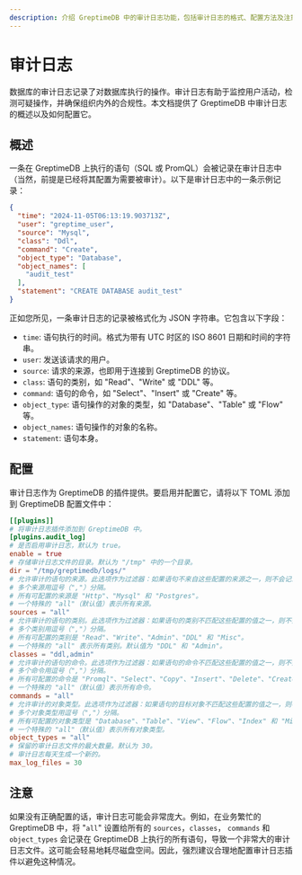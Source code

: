 ```yaml
---
description: 介绍 GreptimeDB 中的审计日志功能，包括审计日志的格式、配置方法及注意事项，帮助用户监控数据库操作并确保合规性。
---
```


# 审计日志

数据库的审计日志记录了对数据库执行的操作。审计日志有助于监控用户活动，检测可疑操作，并确保组织内外的合规性。本文档提供了
GreptimeDB 中审计日志的概述以及如何配置它。

## 概述

一条在 GreptimeDB 上执行的语句（SQL 或 PromQL）会被记录在审计日志中（当然，前提是已经将其配置为需要被审计）。以下是审计日志中的一条示例记录：

```json
{
  "time": "2024-11-05T06:13:19.903713Z",
  "user": "greptime_user",
  "source": "Mysql",
  "class": "Ddl",
  "command": "Create",
  "object_type": "Database",
  "object_names": [
    "audit_test"
  ],
  "statement": "CREATE DATABASE audit_test"
}
```

正如您所见，一条审计日志的记录被格式化为 JSON 字符串。它包含以下字段：

- `time`: 语句执行的时间。格式为带有 UTC 时区的 ISO 8601 日期和时间的字符串。
- `user`: 发送该请求的用户。
- `source`: 请求的来源，也即用于连接到 GreptimeDB 的协议。
- `class`: 语句的类别，如 "Read"、"Write" 或 "DDL" 等。
- `command`: 语句的命令，如 "Select"、"Insert" 或 "Create" 等。
- `object_type`: 语句操作的对象的类型，如 "Database"、"Table" 或 "Flow" 等。
- `object_names`: 语句操作的对象的名称。
- `statement`: 语句本身。

## 配置

审计日志作为 GreptimeDB 的插件提供。要启用并配置它，请将以下 TOML 添加到 GreptimeDB 配置文件中：

```toml
[[plugins]]
# 将审计日志插件添加到 GreptimeDB 中。
[plugins.audit_log]
# 是否启用审计日志，默认为 true。
enable = true
# 存储审计日志文件的目录。默认为 "/tmp" 中的一个目录。
dir = "/tmp/greptimedb/logs/"
# 允许审计的语句的来源。此选项作为过滤器：如果语句不来自这些配置的来源之一，则不会记录在审计日志中。
# 多个来源用逗号（","）分隔。
# 所有可配置的来源是 "Http"、"Mysql" 和 "Postgres"。
# 一个特殊的 "all"（默认值）表示所有来源。
sources = "all"
# 允许审计的语句的类别。此选项作为过滤器：如果语句的类别不匹配这些配置的值之一，则不会记录在审计日志中。
# 多个类别用逗号（","）分隔。
# 所有可配置的类别是 "Read"、"Write"、"Admin"、"DDL" 和 "Misc"。
# 一个特殊的 "all" 表示所有类别。默认值为 "DDL" 和 "Admin"。
classes = "ddl,admin"
# 允许审计的语句的命令。此选项作为过滤器：如果语句的命令不匹配这些配置的值之一，则不会记录在审计日志中。
# 多个命令用逗号（","）分隔。
# 所有可配置的命令是 "Promql"、"Select"、"Copy"、"Insert"、"Delete"、"Create"、"Alter"、"Truncate"、"Drop"、"Admin" 和 "Misc"。
# 一个特殊的 "all"（默认值）表示所有命令。
commands = "all"
# 允许审计的对象类型。此选项作为过滤器：如果语句的目标对象不匹配这些配置的值之一，则不会记录在审计日志中。
# 多个对象类型用逗号（","）分隔。
# 所有可配置的对象类型是 "Database"、"Table"、"View"、"Flow"、"Index" 和 "Misc"。
# 一个特殊的 "all"（默认值）表示所有对象类型。
object_types = "all"
# 保留的审计日志文件的最大数量。默认为 30。
# 审计日志每天生成一个新的。
max_log_files = 30
```

## 注意

如果没有正确配置的话，审计日志可能会非常庞大。例如，在业务繁忙的 GreptimeDB 中，将 "`all`" 设置给所有的 `sources`，`classes`，
`commands` 和 `object_types` 会记录在 GreptimeDB 上执行的所有语句，导致一个非常大的审计日志文件。这可能会轻易地耗尽磁盘空间。因此，强烈建议合理地配置审计日志插件以避免这种情况。
